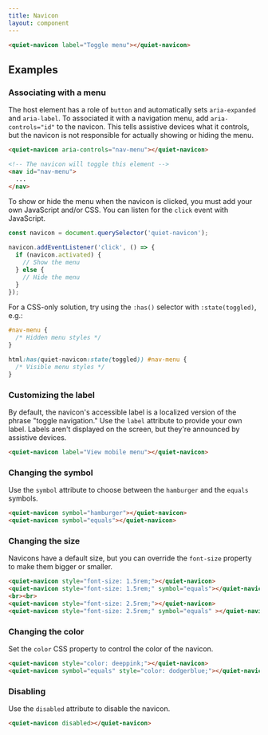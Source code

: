 ```yaml
---
title: Navicon
layout: component
---
```


```html {.example}
<quiet-navicon label="Toggle menu"></quiet-navicon>
```

## Examples

### Associating with a menu

The host element has a role of `button` and automatically sets `aria-expanded` and `aria-label`. To associated it with a navigation menu, add `aria-controls="id"` to the navicon. This tells assistive devices what it controls, but the navicon is not responsible for actually showing or hiding the menu.

```html
<quiet-navicon aria-controls="nav-menu"></quiet-navicon>

<!-- The navicon will toggle this element -->
<nav id="nav-menu">
  ...
</nav>
```

To show or hide the menu when the navicon is clicked, you must add your own JavaScript and/or CSS. You can listen for the `click` event with JavaScript.

```js
const navicon = document.querySelector('quiet-navicon');

navicon.addEventListener('click', () => {
  if (navicon.activated) {
    // Show the menu
  } else {
    // Hide the menu
  }
});
```

For a CSS-only solution, try using the `:has()` selector with `:state(toggled)`, e.g.:

```css
#nav-menu {
  /* Hidden menu styles */
}

html:has(quiet-navicon:state(toggled)) #nav-menu {
  /* Visible menu styles */
}
```

### Customizing the label

By default, the navicon's accessible label is a localized version of the phrase "toggle navigation." Use the `label` attribute to provide your own label. Labels aren't displayed on the screen, but they're announced by assistive devices.

```html {.example}
<quiet-navicon label="View mobile menu"></quiet-navicon>
```

### Changing the symbol

Use the `symbol` attribute to choose between the `hamburger` and the `equals` symbols.

```html {.example}
<quiet-navicon symbol="hamburger"></quiet-navicon>
<quiet-navicon symbol="equals"></quiet-navicon>
```

### Changing the size

Navicons have a default size, but you can override the `font-size` property to make them bigger or smaller.

```html {.example}
<quiet-navicon style="font-size: 1.5rem;"></quiet-navicon>
<quiet-navicon style="font-size: 1.5rem;" symbol="equals"></quiet-navicon>
<br><br>
<quiet-navicon style="font-size: 2.5rem;"></quiet-navicon>
<quiet-navicon style="font-size: 2.5rem;" symbol="equals" ></quiet-navicon>
```

### Changing the color

Set the `color` CSS property to control the color of the navicon.

```html {.example}
<quiet-navicon style="color: deeppink;"></quiet-navicon>
<quiet-navicon symbol="equals" style="color: dodgerblue;"></quiet-navicon>
```

### Disabling

Use the `disabled` attribute to disable the navicon.

```html {.example}
<quiet-navicon disabled></quiet-navicon>
```
